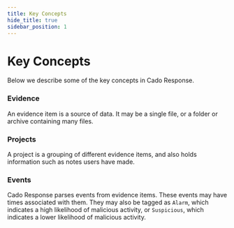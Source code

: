 ```yaml
---
title: Key Concepts
hide_title: true
sidebar_position: 1
---
```


# Key Concepts
Below we describe some of the key concepts in Cado Response.

### Evidence
An evidence item is a source of data. It may be a single file, or a folder or archive containing many files.

### Projects
A project is a grouping of different evidence items, and also holds information such as notes users have made.

### Events
Cado Response parses events from evidence items. These events may have times associated with them. They may also be tagged as `Alarm`, which indicates a high likelihood of malicious activity, or `Suspicious`, which indicates a lower likelihood of malicious activity.
